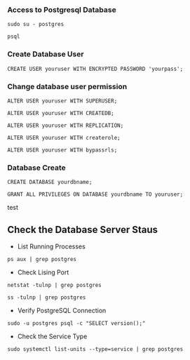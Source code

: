 ### Access to Postgresql Database
```
sudo su - postgres
```
```
psql
```

### Create Database User
```
CREATE USER youruser WITH ENCRYPTED PASSWORD 'yourpass';
```
### Change database user permission
```
ALTER USER youruser WITH SUPERUSER;
```
```
ALTER USER youruser WITH CREATEDB;
```
```
ALTER USER youruser WITH REPLICATION;
```
```
ALTER USER youruser WITH createrole;
```
```
ALTER USER youruser WITH bypassrls;
```
### Database Create
```
CREATE DATABASE yourdbname;
```
```
GRANT ALL PRIVILEGES ON DATABASE yourdbname TO youruser;
```
test
## Check the Database Server Staus
- List Running Processes
```
ps aux | grep postgres
```
- Check Lising Port
```
netstat -tulnp | grep postgres
```
```
ss -tulnp | grep postgres
```
- Verify PostgreSQL Connection
```
sudo -u postgres psql -c "SELECT version();"
```
- Check the Service Type
```
sudo systemctl list-units --type=service | grep postgres
```
